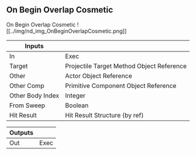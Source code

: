 ## On Begin Overlap Cosmetic
On Begin Overlap Cosmetic
![[../img/nd_img_OnBeginOverlapCosmetic.png]]

|Inputs||
|--|--|
| In | Exec |
| Target | Projectile Target Method Object Reference |
| Other | Actor Object Reference |
| Other Comp | Primitive Component Object Reference |
| Other Body Index | Integer |
| From Sweep | Boolean |
| Hit Result | Hit Result Structure (by ref) |

|Outputs||
|--|--|
| Out | Exec |
